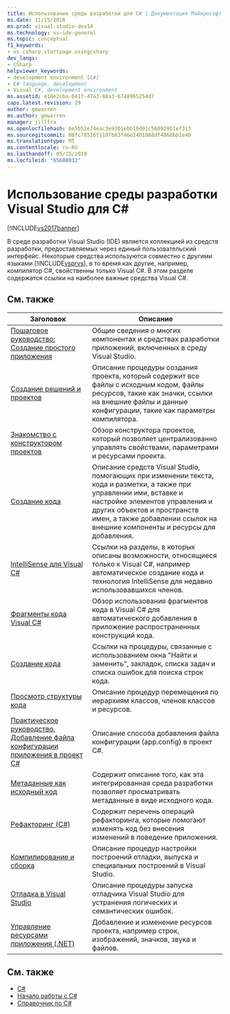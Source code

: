 ```yaml
---
title: Использование среды разработки для C# | Документация Майкрософт
ms.date: 11/15/2016
ms.prod: visual-studio-dev14
ms.technology: vs-ide-general
ms.topic: conceptual
f1_keywords:
- vs.csharp.startpage.usingcsharp
dev_langs:
- CSharp
helpviewer_keywords:
- development environment [C#]
- C# language, development
- Visual C#, development environment
ms.assetid: e10e2cba-641f-47a3-88a3-6748965254d7
caps.latest.revision: 29
author: gewarren
ms.author: gewarren
manager: jillfra
ms.openlocfilehash: 6e5b52e74eac3e9301ebb10d91c560929b1ef313
ms.sourcegitcommit: 08fc78516f1107b83f46e2401888df4868bb1e40
ms.translationtype: MT
ms.contentlocale: ru-RU
ms.lasthandoff: 05/15/2019
ms.locfileid: "65688032"
---
```

# <a name="using-the-visual-studio-development-environment-for-c"></a>Использование среды разработки Visual Studio для C\#

[!INCLUDE[vs2017banner](../includes/vs2017banner.md)]

В среде разработки Visual Studio (IDE) является коллекцией из средств разработки, предоставляемых через единый пользовательский интерфейс. Некоторые средства используются совместно с другими языками [!INCLUDE[vsprvs](../includes/vsprvs-md.md)], в то время как другие, например, компилятор C#, свойственны только Visual C#. В этом разделе содержатся ссылки на наиболее важные средства Visual C#.

## <a name="related-topics"></a>См. также

|Заголовок|Описание|
|-----------|-----------------|
|[Пошаговое руководство: Создание простого приложения](../ide/walkthrough-create-a-simple-application-with-visual-csharp-or-visual-basic.md)|Общие сведения о многих компонентах и средствах разработки приложений, включенных в среду Visual Studio.|
|[Создание решений и проектов](../ide/creating-solutions-and-projects.md)|Описание процедуры создания проекта, который содержит все файлы с исходным кодом, файлы ресурсов, такие как значки, ссылки на внешние файлы и данные конфигурации, такие как параметры компилятора.|
|[Знакомство с конструктором проектов](https://msdn.microsoft.com/898dd854-c98d-430c-ba1b-a913ce3c73d7)|Обзор конструктора проектов, который позволяет централизованно управлять свойствами, параметрами и ресурсами проекта.|
|[Создание кода](../ide/writing-code-in-the-code-and-text-editor.md)|Описание средств Visual Studio, помогающих при изменении текста, кода и разметки, а также при управлении ими, вставке и настройке элементов управления и других объектов и пространств имен, а также добавлении ссылок на внешние компоненты и ресурсы для добавления.|
|[IntelliSense для Visual C#](../ide/visual-csharp-intellisense.md)|Ссылки на разделы, в которых описаны возможности, относящиеся только к Visual C#, например автоматическое создание кода и технология IntelliSense для недавно использовавшихся членов.|
|[Фрагменты кода Visual C#](../ide/visual-csharp-code-snippets.md)|Обзор использования фрагментов кода в Visual C# для автоматического добавления в приложение распространенных конструкций кода.|
|[Создание кода](../ide/writing-code-in-the-code-and-text-editor.md)|Ссылки на процедуры, связанные с использованием окна "Найти и заменить", закладок, списка задач и списка ошибок для поиска строк кода.|
|[Просмотр структуры кода](../ide/viewing-the-structure-of-code.md)|Описание процедур перемещения по иерархиям классов, членов классов и ресурсов.|
|[Практическое руководство. Добавление файла конфигурации приложения в проект C#](../csharp-ide/how-to-add-an-application-configuration-file-to-a-csharp-project.md)|Описание способа добавления файла конфигурации (app.config) в проект C#.|
|[Метаданные как исходный код](../csharp-ide/metadata-as-source.md)|Содержит описание того, как эта интегрированная среда разработки позволяет просматривать метаданные в виде исходного кода.|
|[Рефакторинг (C#)](../csharp-ide/refactoring-csharp.md)|Содержит перечень операций рефакторинга, которые помогают изменять код без внесения изменений в поведение приложения.|
|[Компилирование и сборка](../ide/compiling-and-building-in-visual-studio.md)|Описание процедур настройки построений отладки, выпуска и специальных построений в Visual Studio.|
|[Отладка в Visual Studio](../debugger/debugging-in-visual-studio.md)|Описание процедуры запуска отладчика Visual Studio для устранения логических и семантических ошибок.|
|[Управление ресурсами приложения (.NET)](../ide/managing-application-resources-dotnet.md)|Добавление и изменение ресурсов проекта, например строк, изображений, значков, звука и файлов.|

## <a name="see-also"></a>См. также

- [C#](https://msdn.microsoft.com/library/7f4f8103-7068-4f1d-92c7-3c4519b6edbc)
- [Начало работы с C#](https://msdn.microsoft.com/library/d6ec050f-3956-4737-8030-a4fa3521d29f)
- [Справочник по C#](https://msdn.microsoft.com/library/06de3167-c16c-4e1a-b3c5-c27841d4569a)
